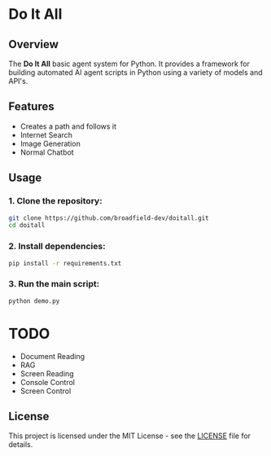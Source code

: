 # Do It All

## Overview
The **Do It All** basic agent system for Python. It provides a framework for building automated AI agent scripts in Python using a variety of models and API's.

## Features
- Creates a path and follows it
- Internet Search
- Image Generation
- Normal Chatbot

## Usage

### 1. Clone the repository:
```bash
git clone https://github.com/broadfield-dev/doitall.git
cd doitall
```

### 2. Install dependencies:
```bash
pip install -r requirements.txt
```

### 3. Run the main script:
```bash
python demo.py
```
# TODO
- Document Reading
- RAG
- Screen Reading
- Console Control
- Screen Control

## License
This project is licensed under the MIT License - see the [LICENSE](LICENSE) file for details.
